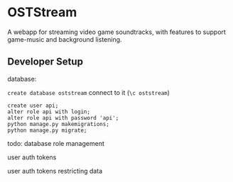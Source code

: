 # OSTStream
A webapp for streaming video game soundtracks, with features to support game-music and background listening.


## Developer Setup

database:

`create database oststream`
connect to it (`\c oststream`)
```
create user api;
alter role api with login;
alter role api with password 'api';
python manage.py makemigrations;
python manage.py migrate;
```


todo:
database role management

user auth tokens

user auth tokens restricting data

